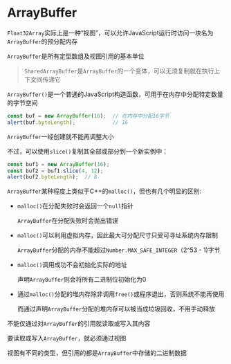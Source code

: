 # ArrayBuffer

`Float32Array`实际上是一种“视图”，可以允许JavaScript运行时访问一块名为`ArrayBuffer`的预分配内存

`ArrayBuffer`是所有定型数组及视图引用的基本单位

> `SharedArrayBuffer`是`ArrayBuffer`的一个变体，可以无须复制就在执行上下文间传递它

`ArrayBuffer()`是一个普通的JavaScript构造函数，可用于在内存中分配特定数量的字节空间

```javascript
const buf = new ArrayBuffer(16);  // 在内存中分配16字节
alert(buf.byteLength);            // 16
```

`ArrayBuffer`一经创建就不能再调整大小

不过，可以使用`slice()`复制其全部或部分到一个新实例中：

```javascript
const buf1 = new ArrayBuffer(16);
const buf2 = buf1.slice(4, 12);
alert(buf2.byteLength);  // 8
```

`ArrayBuffer`某种程度上类似于C++的`malloc()`，但也有几个明显的区别:

- `malloc()`在分配失败时会返回一个`null`指针

  `ArrayBuffer`在分配失败时会抛出错误

- `malloc()`可以利用虚拟内存，因此最大可分配尺寸只受可寻址系统内存限制

  `ArrayBuffer`分配的内存不能超过`Number.MAX_SAFE_INTEGER`（2^53 - 1)字节

- `malloc()`调用成功不会初始化实际的地址

  声明`ArrayBuffer`则会将所有二进制位初始化为0

- 通过`malloc()`分配的堆内存除非调用`free()`或程序退出，否则系统不能再使用

  而通过声明`ArrayBuffer`分配的堆内存可以被当成垃圾回收，不用手动释放

不能仅通过对`ArrayBuffer`的引用就读取或写入其内容

要读取或写入`ArrayBuffer`，就必须通过视图

视图有不同的类型，但引用的都是`ArrayBuffer`中存储的二进制数据